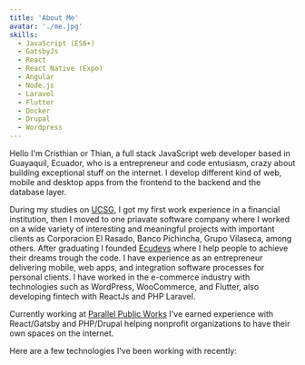 ```yaml
---
title: 'About Me'
avatar: './me.jpg'
skills:
  - JavaScript (ES6+)
  - GatsbyJs
  - React
  - React Native (Expo)
  - Angular
  - Node.js
  - Laravel
  - Flutter
  - Docker
  - Drupal
  - Wordpress
---
```


Hello I'm Cristhian or Thian, a full stack JavaScript web developer based in Guayaquil, Ecuador, who is a entrepreneur and code entusiasm, crazy about building exceptional stuff on the internet. I develop different kind of web, mobile and desktop apps from the frontend to the backend and the database layer.

During my studies on [UCSG](https://www.ucsg.edu.ec/), I got my first work experience in a financial institution, then I moved to one priavate software company where I worked on a wide variety of interesting and meaningful projects with important clients as Corporacion El Rasado, Banco Pichincha, Grupo Vilaseca, among others. After graduating I founded [Ecudevs](https://ecudevs.thianlopezz.com/) where I help people to achieve their dreams trough the code. I have experience as an entrepreneur delivering mobile, web apps, and integration software processes for personal clients. I have worked in the e-commerce industry with technologies such as WordPress, WooCommerce, and Flutter, also developing fintech with ReactJs and PHP Laravel.

Currently working at [Parallel Public Works](https://www.parallelpublicworks.com/) I've earned experience with React/Gatsby and PHP/Drupal helping nonprofit organizations to have their own spaces on the internet.

Here are a few technologies I've been working with recently:
